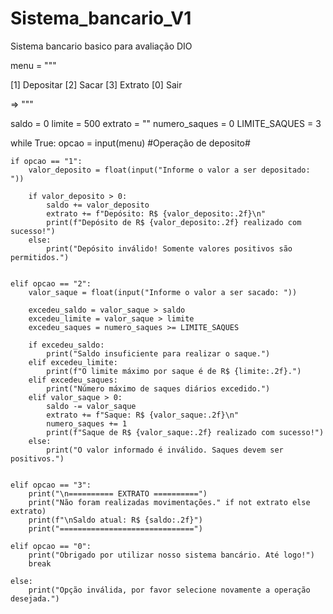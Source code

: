 # Sistema_bancario_V1
Sistema bancario basico para avaliação DIO



menu = """

[1] Depositar
[2] Sacar
[3] Extrato
[0] Sair

=> """

saldo = 0
limite = 500
extrato = ""
numero_saques = 0
LIMITE_SAQUES = 3

while True:
    opcao = input(menu)
  #Operação de deposito#


  
    if opcao == "1":
        valor_deposito = float(input("Informe o valor a ser depositado: "))

        if valor_deposito > 0:
            saldo += valor_deposito
            extrato += f"Depósito: R$ {valor_deposito:.2f}\n"
            print(f"Depósito de R$ {valor_deposito:.2f} realizado com sucesso!")
        else:
            print("Depósito inválido! Somente valores positivos são permitidos.")

  
    elif opcao == "2":
        valor_saque = float(input("Informe o valor a ser sacado: "))

        excedeu_saldo = valor_saque > saldo
        excedeu_limite = valor_saque > limite
        excedeu_saques = numero_saques >= LIMITE_SAQUES

        if excedeu_saldo:
            print("Saldo insuficiente para realizar o saque.")
        elif excedeu_limite:
            print(f"O limite máximo por saque é de R$ {limite:.2f}.")
        elif excedeu_saques:
            print("Número máximo de saques diários excedido.")
        elif valor_saque > 0:
            saldo -= valor_saque
            extrato += f"Saque: R$ {valor_saque:.2f}\n"
            numero_saques += 1
            print(f"Saque de R$ {valor_saque:.2f} realizado com sucesso!")
        else:
            print("O valor informado é inválido. Saques devem ser positivos.")

  
    elif opcao == "3":
        print("\n========== EXTRATO ==========")
        print("Não foram realizadas movimentações." if not extrato else extrato)
        print(f"\nSaldo atual: R$ {saldo:.2f}")
        print("==============================")
  
    elif opcao == "0":
        print("Obrigado por utilizar nosso sistema bancário. Até logo!")
        break

    else:
        print("Opção inválida, por favor selecione novamente a operação desejada.")







